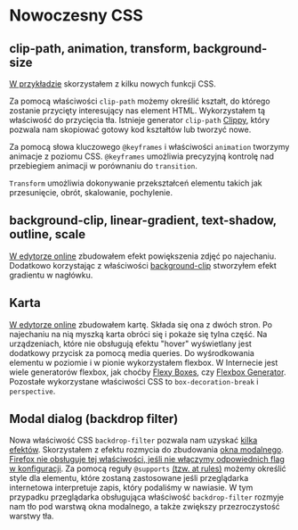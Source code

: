 # Nowoczesny CSS

## clip-path, animation, transform, background-size

[W przykładzie](https://codepen.io/morawskim/full/WNQjXpz) skorzystałem z kilku nowych funkcji CSS.

Za pomocą właściwości `clip-path` możemy określić kształt, do którego zostanie przycięty interesujący nas element HTML.
Wykorzystałem tą właściwość do przycięcia tła. Istnieje generator `clip-path` [Clippy](https://bennettfeely.com/clippy/), który pozwala nam skopiować gotowy kod kształtów lub tworzyć nowe.

Za pomocą słowa kluczowego `@keyframes` i właściwości `animation` tworzymy animacje z poziomu CSS. `@keyframes` umożliwia precyzyjną kontrolę nad przebiegiem animacji w porównaniu do `transition`.

`Transform` umożliwia dokonywanie przekształceń elementu takich jak przesunięcie, obrót, skalowanie, pochylenie.

## background-clip, linear-gradient, text-shadow, outline, scale

[W edytorze online](https://codepen.io/morawskim/full/eYpGVGZ) zbudowałem efekt powiększenia zdjęć po najechaniu. Dodatkowo korzystając z właściwości [background-clip](https://developer.mozilla.org/en-US/docs/Web/CSS/background-clip) stworzyłem efekt gradientu w nagłówku.

## Karta

[W edytorze online](https://codepen.io/morawskim/full/YzyrLPX) zbudowałem kartę. Składa się ona z dwóch stron. Po najechaniu na nią myszką karta obróci się i pokaże się tylna część. Na urządzeniach, które nie obsługują efektu "hover" wyświetlany jest dodatkowy przycisk za pomocą media queries.  Do wyśrodkowania elementu w poziomie i w pionie wykorzystałem flexbox. W Internecie jest wiele generatorów flexbox, jak choćby [Flexy Boxes](https://the-echoplex.net/flexyboxes/), czy [Flexbox Generator](https://loading.io/flexbox/). Pozostałe wykorzystane właściwości CSS to `box-decoration-break` i `perspective`.

## Modal dialog (backdrop filter)

Nowa właściwość CSS `backdrop-filter` pozwala nam uzyskać [kilka efektów](https://developer.mozilla.org/en-US/docs/Web/CSS/backdrop-filter). Skorzystałem z efektu rozmycia do zbudowania [okna modalnego](https://codepen.io/morawskim/full/jObxvJr). [Firefox nie obsługuje tej właściwości, jeśli nie włączymy odpowiednich flag w konfiguracji](https://caniuse.com/#feat=css-backdrop-filter). Za pomocą reguły `@supports` [(tzw. at rules)](https://developer.mozilla.org/en-US/docs/Web/CSS/@supports) możemy określić style dla elementu, które zostaną zastosowane jeśli przeglądarka internetowa interpretuje zapis, który podaliśmy w nawiasie. W tym przypadku przeglądarka obsługująca właściwość `backdrop-filter` rozmyje nam tło pod warstwą okna modalnego, a także zwiększy przezroczystość warstwy tła.
